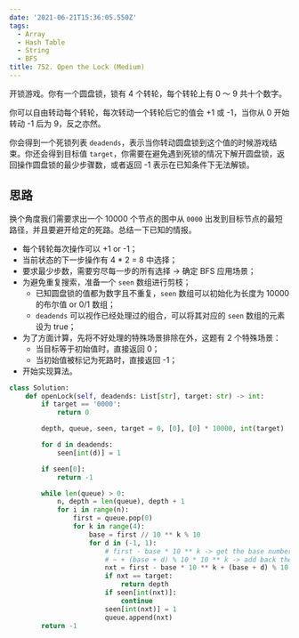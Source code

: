```yaml
---
date: '2021-06-21T15:36:05.550Z'
tags:
  - Array
  - Hash Table
  - String
  - BFS
title: 752. Open the Lock (Medium)
---
```


开锁游戏。你有一个圆盘锁，锁有 4 个转轮，每个转轮上有 0 ～ 9 共十个数字。

你可以自由转动每个转轮，每次转动一个转轮后它的值会 +1 或 -1，当你从 0 开始转动 -1 后为 9，反之亦然。

你会得到一个死锁列表 `deadends`，表示当你转动圆盘锁到这个值的时候游戏结束。你还会得到目标值 `target`，你需要在避免遇到死锁的情况下解开圆盘锁，返回操作圆盘锁的最少步骤数，或者返回 -1 表示在已知条件下无法解锁。

<!-- more -->

## 思路

换个角度我们需要求出一个 10000 个节点的图中从 `0000` 出发到目标节点的最短路径，并且要避开给定的死路。总结一下已知的情报。

- 每个转轮每次操作可以 +1 or -1；
- 当前状态的下一步操作有 4 \* 2 = 8 中选择；
- 要求最少步数，需要穷尽每一步的所有选择 -> 确定 BFS 应用场景；
- 为避免重复搜索，准备一个 `seen` 数组进行剪枝；
  - 已知圆盘锁的值都为数字且不重复，`seen` 数组可以初始化为长度为 10000 的布尔值 or 0/1 数组；
  - `deadends` 可以视作已经处理过的组合，可以将其对应的 `seen` 数组的元素设为 true；
- 为了方面计算，先将不好处理的特殊场景排除在外，这题有 2 个特殊场景：
  - 当目标等于初始值时，直接返回 0；
  - 当初始值被标记为死路时，直接返回 -1；
- 开始实现算法。

```python
class Solution:
    def openLock(self, deadends: List[str], target: str) -> int:
        if target == '0000':
            return 0

        depth, queue, seen, target = 0, [0], [0] * 10000, int(target)

        for d in deadends:
            seen[int(d)] = 1

        if seen[0]:
            return -1

        while len(queue) > 0:
            n, depth = len(queue), depth + 1
            for i in range(n):
                first = queue.pop(0)
                for k in range(4):
                    base = first // 10 ** k % 10
                    for d in (-1, 1):
                        # first - base * 10 ** k -> get the base number with target digit reset to 0.
                        # ~ + (base + d) % 10 * 10 ** k -> add back the caculated target digit.
                        nxt = first - base * 10 ** k + (base + d) % 10 * 10 ** k
                        if nxt == target:
                            return depth
                        if seen[int(nxt)]:
                            continue
                        seen[int(nxt)] = 1
                        queue.append(nxt)
        return -1
```
